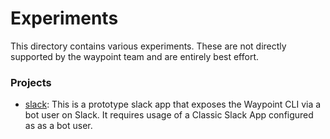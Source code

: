 # Experiments

This directory contains various experiments. These are not directly supported by the
waypoint team and are entirely best effort.

### Projects

* [slack](./slack): This is a prototype slack app that exposes the Waypoint CLI via a bot user on Slack. It requires usage of a Classic Slack App configured as as a bot user.
